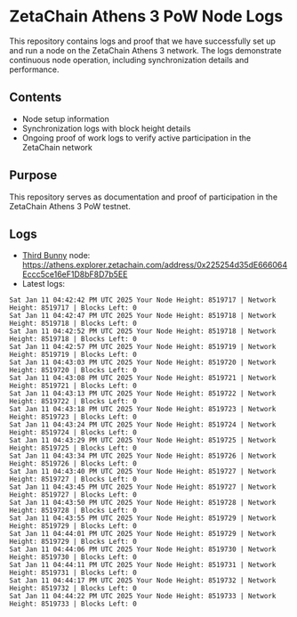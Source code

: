 # ZetaChain Athens 3 PoW Node Logs
This repository contains logs and proof that we have successfully set up and run a node on the ZetaChain Athens 3 network. The logs demonstrate continuous node operation, including synchronization details and performance.

## Contents
- Node setup information
- Synchronization logs with block height details
- Ongoing proof of work logs to verify active participation in the ZetaChain network

## Purpose
This repository serves as documentation and proof of participation in the ZetaChain Athens 3 PoW testnet.

## Logs

- [Third Bunny](https://thirdbunny.xyz/) node: https://athens.explorer.zetachain.com/address/0x225254d35dE666064Eccc5ce16eF1D8bF8D7b5EE
- Latest logs:
```
Sat Jan 11 04:42:42 PM UTC 2025 Your Node Height: 8519717 | Network Height: 8519717 | Blocks Left: 0
Sat Jan 11 04:42:47 PM UTC 2025 Your Node Height: 8519718 | Network Height: 8519718 | Blocks Left: 0
Sat Jan 11 04:42:52 PM UTC 2025 Your Node Height: 8519718 | Network Height: 8519718 | Blocks Left: 0
Sat Jan 11 04:42:57 PM UTC 2025 Your Node Height: 8519719 | Network Height: 8519719 | Blocks Left: 0
Sat Jan 11 04:43:03 PM UTC 2025 Your Node Height: 8519720 | Network Height: 8519720 | Blocks Left: 0
Sat Jan 11 04:43:08 PM UTC 2025 Your Node Height: 8519721 | Network Height: 8519721 | Blocks Left: 0
Sat Jan 11 04:43:13 PM UTC 2025 Your Node Height: 8519722 | Network Height: 8519722 | Blocks Left: 0
Sat Jan 11 04:43:18 PM UTC 2025 Your Node Height: 8519723 | Network Height: 8519723 | Blocks Left: 0
Sat Jan 11 04:43:24 PM UTC 2025 Your Node Height: 8519724 | Network Height: 8519724 | Blocks Left: 0
Sat Jan 11 04:43:29 PM UTC 2025 Your Node Height: 8519725 | Network Height: 8519725 | Blocks Left: 0
Sat Jan 11 04:43:34 PM UTC 2025 Your Node Height: 8519726 | Network Height: 8519726 | Blocks Left: 0
Sat Jan 11 04:43:40 PM UTC 2025 Your Node Height: 8519727 | Network Height: 8519727 | Blocks Left: 0
Sat Jan 11 04:43:45 PM UTC 2025 Your Node Height: 8519727 | Network Height: 8519727 | Blocks Left: 0
Sat Jan 11 04:43:50 PM UTC 2025 Your Node Height: 8519728 | Network Height: 8519728 | Blocks Left: 0
Sat Jan 11 04:43:55 PM UTC 2025 Your Node Height: 8519729 | Network Height: 8519729 | Blocks Left: 0
Sat Jan 11 04:44:01 PM UTC 2025 Your Node Height: 8519729 | Network Height: 8519729 | Blocks Left: 0
Sat Jan 11 04:44:06 PM UTC 2025 Your Node Height: 8519730 | Network Height: 8519730 | Blocks Left: 0
Sat Jan 11 04:44:11 PM UTC 2025 Your Node Height: 8519731 | Network Height: 8519731 | Blocks Left: 0
Sat Jan 11 04:44:17 PM UTC 2025 Your Node Height: 8519732 | Network Height: 8519732 | Blocks Left: 0
Sat Jan 11 04:44:22 PM UTC 2025 Your Node Height: 8519733 | Network Height: 8519733 | Blocks Left: 0
```
